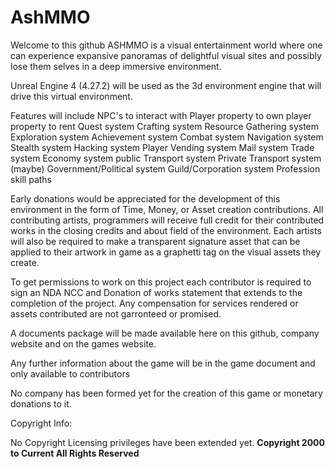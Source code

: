 # AshMMO
Welcome to this github 
ASHMMO is a visual entertainment world where one can experience expansive panoramas of delightful visual sites and possibly lose them selves in a deep immersive environment. 

Unreal Engine 4 (4.27.2) will be used as the 3d environment engine that will drive this virtual environment.

Features will include 
  NPC's to interact with
  Player property to own
  player property to rent
  Quest system
  Crafting system
  Resource Gathering system
  Exploration system
  Achievement system
  Combat system
  Navigation system
  Stealth system
  Hacking system
  Player Vending system
  Mail system
  Trade system
  Economy system
  public Transport system
  Private Transport system
  (maybe) Government/Political system
  Guild/Corporation system
  Profession skill paths
  
Early donations would be appreciated for the development of this environment in the form of Time, Money, or Asset creation contributions. All contributing artists, programmers 
will receive full credit for their contributed works in the closing credits and about field of the environment. Each artists will also be required to make a transparent 
signature asset that can be applied to their artwork in game as a graphetti tag on the visual assets they create.    

To get permissions to work on this project each contributor is required to sign an NDA NCC and Donation of works statement that extends to the completion of the project. Any compensation for services rendered or assets contributed  are not garronteed or promised.

A documents package will be made available here on this github, company website and on the games website. 

Any further information about the game will be in the game document and only available to contributors 

No company has been formed yet for the creation of this game or monetary donations to it. 

Copyright Info:

No Copyright Licensing privileges have been extended yet.
**Copyright 2000 to Current All Rights Reserved**

